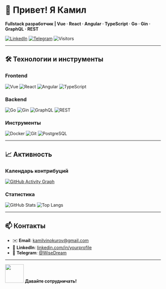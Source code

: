# 👋 Привет! Я Камил
**Fullstack разработчик | Vue · React · Angular · TypeScript · Go · Gin · GraphQL · REST**

[![LinkedIn](https://img.shields.io/badge/LinkedIn-0A66C2?style=flat&logo=linkedin)](https://www.linkedin.com/in/vinokurov-kamil/)
[![Telegram](https://img.shields.io/badge/Telegram-2CA5E0?style=flat&logo=telegram)](https://t.me/yourusername)
![Visitors](https://visitor-badge.glitch.me/badge?page_id=IWiseDreamI.IWiseDreamI)

---

## 🛠 Технологии и инструменты

### Frontend
![Vue](https://img.shields.io/badge/Vue.js-4FC08D?logo=vuedotjs&logoColor=white)
![React](https://img.shields.io/badge/React-61DAFB?logo=react&logoColor=black)
![Angular](https://img.shields.io/badge/Angular-DD0031?logo=angular&logoColor=white)
![TypeScript](https://img.shields.io/badge/TypeScript-3178C6?logo=typescript&logoColor=white)

### Backend
![Go](https://img.shields.io/badge/Go-00ADD8?logo=go&logoColor=white)
![Gin](https://img.shields.io/badge/Gin-009688?logo=go&logoColor=white)
![GraphQL](https://img.shields.io/badge/GraphQL-E10098?logo=graphql&logoColor=white)
![REST](https://img.shields.io/badge/REST-FF6F61?logo=json&logoColor=white)

### Инструменты
![Docker](https://img.shields.io/badge/Docker-2496ED?logo=docker&logoColor=white)
![Git](https://img.shields.io/badge/Git-F05032?logo=git&logoColor=white)
![PostgreSQL](https://img.shields.io/badge/PostgreSQL-4169E1?logo=postgresql&logoColor=white)

---

## 📈 Активность

### Календарь контрибуций
[![GitHub Activity Graph](https://github-readme-activity-graph.vercel.app/graph?username=IWiseDreamI&theme=github-dark)](https://github.com/ashutosh00710/github-readme-activity-graph)

### Статистика
![GitHub Stats](https://github-readme-stats.vercel.app/api?username=IWiseDreamI&show_icons=true&theme=dark&hide_title=true)
![Top Langs](https://github-readme-stats.vercel.app/api/top-langs/?username=IWiseDreamI&layout=compact&theme=dark)

---

## 📫 Контакты
- ✉️ **Email**: kamilvinokurov@gmail.com
- 💼 **LinkedIn**: [linkedin.com/in/yourprofile](https://linkedin.com/in/yourprofile)
- 📱 **Telegram**: [@WiseDream](https://t.me/Wise_Dream)

---

<img src="https://media.giphy.com/media/LnQjpWaON8nhr21vNW/giphy.gif" width="60"> **Давайте сотрудничать!** 
